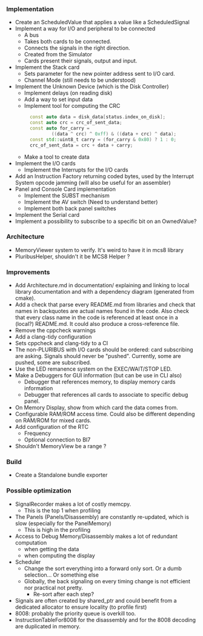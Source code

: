 ### Implementation

* Create an ScheduledValue that applies a value like a ScheduledSignal
* Implement a way for I/O and peripheral to be connected
  * A bus
  * Takes both cards to be connected.
  * Connects the signals in the right direction.
  * Created from the Simulator
  * Cards present their signals, output and input.
* Implement the Stack card
    * Sets parameter for the new pointer address sent to I/O card.
    * Channel Mode (still needs to be understood)
* Implement the Unknown Device (which is the Disk Controller)
    * Implement delays (on reading disk)
    * Add a way to set input data
    * Implement tool for computing the CRC
      ```c++
        const auto data = disk_data[status.index_on_disk];
        const auto crc = crc_of_sent_data;
        const auto for_carry =
                ((data ^ crc) ^ 0xff) & ((data + crc) ^ data);
        const std::uint8_t carry = (for_carry & 0x80) ? 1 : 0;
        crc_of_sent_data = crc + data + carry;
      ```
    * Make a tool to create data
* Implement the I/O cards
    * Implement the Interrupts for the I/O cards
* Add an Instruction Factory returning coded bytes, used by the Interrupt System opcode jamming (will also be useful for
  an assembler)
* Panel and Console Card implementation
    * Implement the SUBST mechanism
    * Implement the AV switch (Need to understand better)
    * Implement both back panel switches
* Implement the Serial card
* Implement a possibility to subscribe to a specific bit on an OwnedValue?

### Architecture

* MemoryViewer system to verify. It's weird to have it in mcs8 library
* PluribusHelper, shouldn't it be MCS8 Helper ?

### Improvements

* Add Architecture.md in documentation/ explaining and linking to local library documentation
  and with a dependency diagram (generated from cmake).
* Add a check that parse every README.md from libraries and check that names in backquotes
  are actual names found in the code. Also check that every class name in the code is
  referenced at least once in a (local?) README.md. It could also produce a cross-reference file.
* Remove the cppcheck warnings
* Add a clang-tidy configuration
* Sets cppcheck and clang-tidy to a CI
* The non-PLURIBUS with I/O cards should be ordered: card subscribing are asking.
  Signals should never be "pushed". Currently, some are pushed, some are subscribed.
* Use the LED remanence system on the EXEC/WAIT/STOP LED.
* Make a Debuggers for GUI information (but can be use in CLI also)
    * Debugger that references memory, to display memory cards information
    * Debugger that references all cards to associate to specific debug panel.
* On Memory Display, show from which card the data comes from.
* Configurable RAM/ROM access time. Could also be different depending on RAM/ROM for mixed cards.
* Add configuration of the RTC
    * Frequency
    * Optional connection to BI7
* Shouldn't MemoryView be a range ?

### Build

* Create a Standalone bundle exporter

### Possible optimization

* SignalRecorder makes a lot of costly memcpy.
    * This is the top 1 when profiling
* The Panels (Panels/Disassembly) are constantly re-updated, which is slow (especially for the PanelMemory)
    * This is high in the profiling
* Access to Debug Memory/Disassembly makes a lot of redundant computation
    * when getting the data
    * when computing the display
* Scheduler
    * Change the sort everything into a forward only sort. Or a dumb selection... Or something else
    * Globally, the back signaling on every timing change is not efficient nor practical not pretty.
      * Re-sort after each step?
* Signals are often created by shared_ptr and could benefit from a dedicated allocator to
  ensure locality (to profile first)
* 8008: probably the priority queue is overkill too.
* InstructionTableFor8008 for the disassembly and for the 8008 decoding are duplicated in memory.
